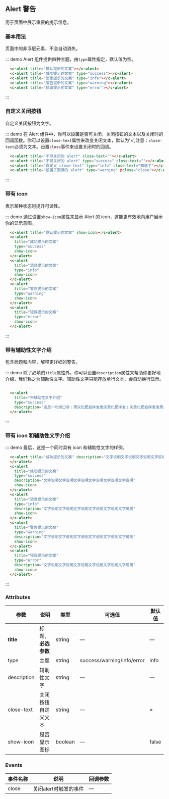 <script>
var DemoAlert = new Vue({
      el: '#demo-alert'
  });
</script>

## Alert 警告

用于页面中展示重要的提示信息。

### 基本用法

页面中的非浮层元素，不会自动消失。

::: demo Alert 组件提供四种主题，由`type`属性指定，默认值为空。
```html
  <c-alert title="默认提示的文案"></c-alert>
  <c-alert title="成功提示的文案" type="success"></c-alert>
  <c-alert title="消息提示的文案" type="info"></c-alert>
  <c-alert title="警告提示的文案" type="warning"></c-alert>
  <c-alert title="错误提示的文案" type="error"></c-alert>

```
:::

### 自定义关闭按钮

自定义关闭按钮为文字。

::: demo 在 Alert 组件中，你可以设置是否可关闭，关闭按钮的文本以及关闭时的回调函数。你可以设置`close-text`属性来改变关闭文本，默认为'×',注意：`close-text`必须为文本。设置`close`事件来设置关闭时的回调。
```html
  <c-alert title="不可关闭的 alert" close-text=""></c-alert>
  <c-alert title="不可关闭的 alert" type="success" close-text=""></c-alert>
  <c-alert title="自定义 close-text" type="info" close-text="知道了"></c-alert>
  <c-alert title="设置了回调的 alert" type="warning" @close="close"></c-alert>
```
:::

### 带有 icon

表示某种状态时提升可读性。

::: demo 通过设置`show-icon`属性来显示 Alert 的 icon，这能更有效地向用户展示你的显示意图。
```html
  <c-alert title="默认提示的文案" show-icon></c-alert>
  <c-alert
    title="成功提示的文案"
    type="success"
    show-icon>
  </c-alert>
  <c-alert
    title="消息提示的文案"
    type="info"
    show-icon>
  </c-alert>
  <c-alert
    title="警告提示的文案"
    type="warning"
    show-icon>
  </c-alert>
  <c-alert
    title="错误提示的文案"
    type="error"
    show-icon>
  </c-alert>
```
:::

### 带有辅助性文字介绍

包含标题和内容，解释更详细的警告。

::: demo 除了必填的`title`属性外，你可以设置`description`属性来帮助你更好地介绍，我们称之为辅助性文字。辅助性文字只能存放单行文本，会自动换行显示。
```html

  <c-alert
    title="带辅助性文字介绍"
    type="success"
    description="这是一句绕口令：黑灰化肥会挥发发灰黑化肥挥发；灰黑化肥会挥发发黑灰化肥发挥。 黑灰化肥会挥发发灰黑化肥黑灰挥发化为灰……">
  </c-alert>

```
:::

### 带有 icon 和辅助性文字介绍

::: demo 最后，这是一个同时具有 icon 和辅助性文字的样例。
```html
  <c-alert title="成功提示的文案" description="文字说明文字说明文字说明文字说明文字说明文字说明" show-icon>
  </c-alert>
  <c-alert
    title="成功提示的文案"
    type="success"
    description="文字说明文字说明文字说明文字说明文字说明文字说明"
    show-icon>
  </c-alert>
  <c-alert
    title="消息提示的文案"
    type="info"
    description="文字说明文字说明文字说明文字说明文字说明文字说明"
    show-icon>
  </c-alert>
  <c-alert
    title="警告提示的文案"
    type="warning"
    description="文字说明文字说明文字说明文字说明文字说明文字说明"
    show-icon>
  </c-alert>
  <c-alert
    title="错误提示的文案"
    type="error"
    description="文字说明文字说明文字说明文字说明文字说明文字说明"
    show-icon>
  </c-alert>

```
:::

### Attributes
| 参数      | 说明          | 类型      | 可选值                           | 默认值  |
|---------- |-------------- |---------- |--------------------------------  |-------- |
| **title** | 标题，**必选参数** | string | — | — |
| type | 主题 | string | success/warning/info/error | info |
| description | 辅助性文字 | string | — | — |
| close-text | 关闭按钮自定义文本 | string | — | × |
| show-icon | 是否显示图标 | boolean | — | false |


### Events
| 事件名称 | 说明 | 回调参数 |
|---------- |-------- |---------- |
| close | 关闭alert时触发的事件 | — |

